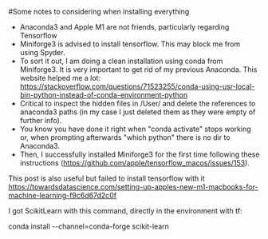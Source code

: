 #Some notes to considering when installing everything

 - Anaconda3 and Apple M1 are not friends, particularly regarding Tensorflow
 - Miniforge3 is advised to install tensorflow. This may block me from using Spyder.
 - To sort it out, I am doing a clean installation using conda from Miniforge3. It is very important to get rid of my previous Anaconda. This website helped me a lot: https://stackoverflow.com/questions/71523255/conda-using-usr-local-bin-python-instead-of-conda-environment-python
 - Critical to inspect the hidden files in /User/ and delete the references to anaconda3 paths (in my case I just deleted them as they were empty of further info).
 - You know you have done it right when "conda activate" stops working or, when prompting afterwards "which python" there is no dir to Anaconda3.
 - Then, I successfully installed Miniforge3 for the first time following these instructions (https://github.com/apple/tensorflow_macos/issues/153).

This post is also useful but failed to install tensorflow with it https://towardsdatascience.com/setting-up-apples-new-m1-macbooks-for-machine-learning-f9c6d67d2c0f


I got ScikitLearn with this command, directly in the environment with tf:

conda install --channel=conda-forge scikit-learn

